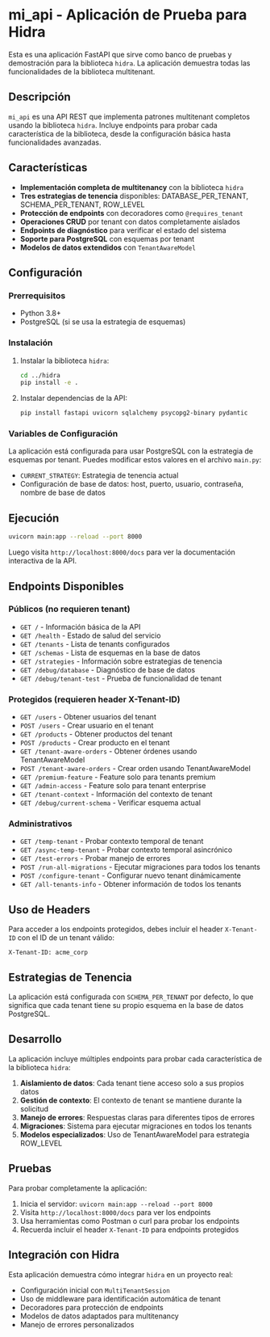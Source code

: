 # mi_api - Aplicación de Prueba para Hidra

Esta es una aplicación FastAPI que sirve como banco de pruebas y demostración para la biblioteca `hidra`. La aplicación demuestra todas las funcionalidades de la biblioteca multitenant.

## Descripción

`mi_api` es una API REST que implementa patrones multitenant completos usando la biblioteca `hidra`. Incluye endpoints para probar cada característica de la biblioteca, desde la configuración básica hasta funcionalidades avanzadas.

## Características

- **Implementación completa de multitenancy** con la biblioteca `hidra`
- **Tres estrategias de tenencia** disponibles: DATABASE_PER_TENANT, SCHEMA_PER_TENANT, ROW_LEVEL
- **Protección de endpoints** con decoradores como `@requires_tenant`
- **Operaciones CRUD** por tenant con datos completamente aislados
- **Endpoints de diagnóstico** para verificar el estado del sistema
- **Soporte para PostgreSQL** con esquemas por tenant
- **Modelos de datos extendidos** con `TenantAwareModel`

## Configuración

### Prerrequisitos

- Python 3.8+
- PostgreSQL (si se usa la estrategia de esquemas)

### Instalación

1. Instalar la biblioteca `hidra`:
   ```bash
   cd ../hidra
   pip install -e .
   ```

2. Instalar dependencias de la API:
   ```bash
   pip install fastapi uvicorn sqlalchemy psycopg2-binary pydantic
   ```

### Variables de Configuración

La aplicación está configurada para usar PostgreSQL con la estrategia de esquemas por tenant. Puedes modificar estos valores en el archivo `main.py`:

- `CURRENT_STRATEGY`: Estrategia de tenencia actual
- Configuración de base de datos: host, puerto, usuario, contraseña, nombre de base de datos

## Ejecución

```bash
uvicorn main:app --reload --port 8000
```

Luego visita `http://localhost:8000/docs` para ver la documentación interactiva de la API.

## Endpoints Disponibles

### Públicos (no requieren tenant)

- `GET /` - Información básica de la API
- `GET /health` - Estado de salud del servicio
- `GET /tenants` - Lista de tenants configurados
- `GET /schemas` - Lista de esquemas en la base de datos
- `GET /strategies` - Información sobre estrategias de tenencia
- `GET /debug/database` - Diagnóstico de base de datos
- `GET /debug/tenant-test` - Prueba de funcionalidad de tenant

### Protegidos (requieren header X-Tenant-ID)

- `GET /users` - Obtener usuarios del tenant
- `POST /users` - Crear usuario en el tenant
- `GET /products` - Obtener productos del tenant
- `POST /products` - Crear producto en el tenant
- `GET /tenant-aware-orders` - Obtener órdenes usando TenantAwareModel
- `POST /tenant-aware-orders` - Crear orden usando TenantAwareModel
- `GET /premium-feature` - Feature solo para tenants premium
- `GET /admin-access` - Feature solo para tenant enterprise
- `GET /tenant-context` - Información del contexto de tenant
- `GET /debug/current-schema` - Verificar esquema actual

### Administrativos

- `GET /temp-tenant` - Probar contexto temporal de tenant
- `GET /async-temp-tenant` - Probar contexto temporal asincrónico
- `GET /test-errors` - Probar manejo de errores
- `POST /run-all-migrations` - Ejecutar migraciones para todos los tenants
- `POST /configure-tenant` - Configurar nuevo tenant dinámicamente
- `GET /all-tenants-info` - Obtener información de todos los tenants

## Uso de Headers

Para acceder a los endpoints protegidos, debes incluir el header `X-Tenant-ID` con el ID de un tenant válido:

```
X-Tenant-ID: acme_corp
```

## Estrategias de Tenencia

La aplicación está configurada con `SCHEMA_PER_TENANT` por defecto, lo que significa que cada tenant tiene su propio esquema en la base de datos PostgreSQL.

## Desarrollo

La aplicación incluye múltiples endpoints para probar cada característica de la biblioteca `hidra`:

1. **Aislamiento de datos**: Cada tenant tiene acceso solo a sus propios datos
2. **Gestión de contexto**: El contexto de tenant se mantiene durante la solicitud
3. **Manejo de errores**: Respuestas claras para diferentes tipos de errores
4. **Migraciones**: Sistema para ejecutar migraciones en todos los tenants
5. **Modelos especializados**: Uso de TenantAwareModel para estrategia ROW_LEVEL

## Pruebas

Para probar completamente la aplicación:

1. Inicia el servidor: `uvicorn main:app --reload --port 8000`
2. Visita `http://localhost:8000/docs` para ver los endpoints
3. Usa herramientas como Postman o curl para probar los endpoints
4. Recuerda incluir el header `X-Tenant-ID` para endpoints protegidos

## Integración con Hidra

Esta aplicación demuestra cómo integrar `hidra` en un proyecto real:

- Configuración inicial con `MultiTenantSession`
- Uso de middleware para identificación automática de tenant
- Decoradores para protección de endpoints
- Modelos de datos adaptados para multitenancy
- Manejo de errores personalizados
